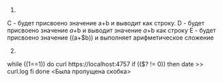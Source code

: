 1. 
С -  будет присвоено значение a+b и выводит как строку.
D - будет присвоено значение $a+$b и выводит значение $a+$b как строку
E - будет присвоено значение $(($a+$b)) и выполняет арифметическое сложение


2.
while ((1==1))
do
curl https://localhost:4757
if (($? != 0))
then
date >> curl.log
fi
done
<Была пропущена скобка>